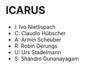 # ICARUS

- I: Ivo Nietlispach
- C: Claudio Hübscher
- A: Armin Scheuber
- R: Robin Derungs
- U: Urs Stadelmann
- S: Shandro Gunanayagam

